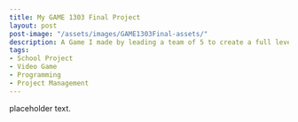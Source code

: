 ```yaml
---
title: My GAME 1303 Final Project
layout: post
post-image: "/assets/images/GAME1303Final-assets/"
description: A Game I made by leading a team of 5 to create a full level within 5-6 weeks.
tags:
- School Project
- Video Game
- Programming
- Project Management
---
```


placeholder text.
